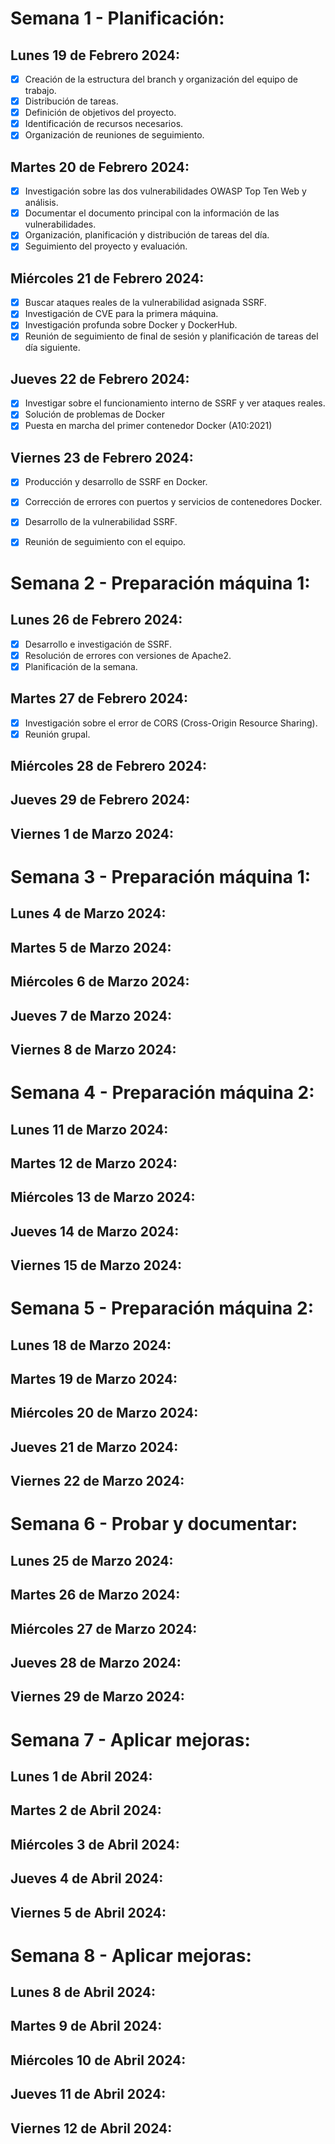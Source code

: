 # Semana 1 - Planificación:


## Lunes 19 de Febrero 2024:

- [X] Creación de la estructura del branch y organización del equipo de trabajo.
- [X] Distribución de tareas.
- [X] Definición de objetivos del proyecto.
- [X] Identificación de recursos necesarios.
- [X] Organización de reuniones de seguimiento.

## Martes 20 de Febrero 2024:

- [X] Investigación sobre las dos vulnerabilidades OWASP Top Ten Web y análisis.
- [X] Documentar el documento principal con la información de las vulnerabilidades.
- [X] Organización, planificación y distribución de tareas del día.
- [X] Seguimiento del proyecto y evaluación.

## Miércoles 21 de Febrero 2024:

- [X] Buscar ataques reales de la vulnerabilidad asignada SSRF.
- [X] Investigación de CVE para la primera máquina.
- [X] Investigación profunda sobre Docker y DockerHub.
- [X] Reunión de seguimiento de final de sesión y planificación de tareas del día siguiente.

## Jueves 22 de Febrero 2024:

- [X] Investigar sobre el funcionamiento interno de SSRF y ver ataques reales.
- [X] Solución de problemas de Docker 
- [X] Puesta en marcha del primer contenedor Docker (A10:2021)

## Viernes 23 de Febrero 2024:

- [X] Producción y desarrollo de SSRF en Docker.
- [X] Corrección de errores con puertos y servicios de contenedores Docker.
- [X] Desarrollo de la vulnerabilidad SSRF.
- [X] Reunión de seguimiento con el equipo.



# Semana 2 - Preparación máquina 1:

## Lunes 26 de Febrero 2024:

- [X] Desarrollo e investigación de SSRF.
- [X] Resolución de errores con versiones de Apache2.
- [X] Planificación de la semana.
      
## Martes 27 de Febrero 2024:

- [X] Investigación sobre el error de CORS (Cross-Origin Resource Sharing).
- [X] Reunión grupal.

## Miércoles 28 de Febrero 2024:



## Jueves 29 de Febrero 2024:



## Viernes 1 de Marzo 2024:




# Semana 3 - Preparación máquina 1:


## Lunes 4 de Marzo 2024:



## Martes 5 de Marzo 2024:



## Miércoles 6 de Marzo 2024:



## Jueves 7 de Marzo 2024:



## Viernes 8 de Marzo 2024:





# Semana 4 - Preparación máquina 2:

## Lunes 11 de Marzo 2024:



## Martes 12 de Marzo 2024:



## Miércoles 13 de Marzo 2024:



## Jueves 14 de Marzo 2024:



## Viernes 15 de Marzo 2024:




# Semana 5 - Preparación máquina 2:

## Lunes 18 de Marzo 2024:



## Martes 19 de Marzo 2024:



## Miércoles 20 de Marzo 2024:



## Jueves 21 de Marzo 2024:



## Viernes 22 de Marzo 2024:



# Semana 6 - Probar y documentar:

## Lunes 25 de Marzo 2024:



## Martes 26 de Marzo 2024:



## Miércoles 27 de Marzo 2024:



## Jueves 28 de Marzo 2024:



## Viernes 29 de Marzo 2024:





# Semana 7 - Aplicar mejoras:
## Lunes 1 de Abril 2024:



## Martes 2 de Abril 2024:



## Miércoles 3 de Abril 2024:



## Jueves 4 de Abril 2024:



## Viernes 5 de Abril 2024:





# Semana 8 - Aplicar mejoras:

## Lunes 8 de Abril 2024:



## Martes 9 de Abril 2024:



## Miércoles 10 de Abril 2024:



## Jueves 11 de Abril 2024:



## Viernes 12 de Abril 2024:



